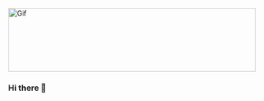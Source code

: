 <div><img src="https://media3.giphy.com/media/v1.Y2lkPTc5MGI3NjExMmVlNWJmOTkzM2Y0ZmJkZDc1YTk1YmVlMjViMTIxNjM4ZTU3ZmMwYiZlcD12MV9pbnRlcm5hbF9naWZzX2dpZklkJmN0PWc/26tn33aiTi1jkl6H6/giphy.gif" alt="Gif" width="100%" height="130" /></div>

### Hi there 👋
